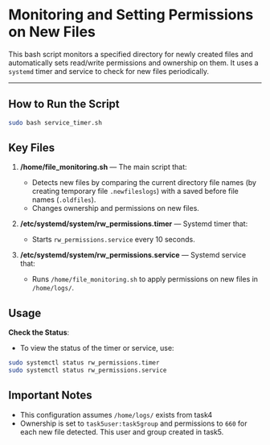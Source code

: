 # Monitoring and Setting Permissions on New Files

This bash script monitors a specified directory for newly
created files and automatically sets read/write permissions
and ownership on them. It uses a `systemd` timer and service
to check for new files periodically.

---

## How to Run the Script

```bash
sudo bash service_timer.sh
```

## Key Files

1. **/home/file_monitoring.sh** — The main script that:
    - Detects new files by comparing the current directory file names (by creating temporary file ``.newfileslogs``) with a saved before file names (`.oldfiles`).
    - Changes ownership and permissions on new files.
2. **/etc/systemd/system/rw_permissions.timer** — Systemd timer that:
    - Starts `rw_permissions.service` every 10 seconds.

3. **/etc/systemd/system/rw_permissions.service** — Systemd service that:
    - Runs `/home/file_monitoring.sh` to apply permissions on new files in `/home/logs/`.

## Usage

**Check the Status**:
- To view the status of the timer or service, use:
```bash
sudo systemctl status rw_permissions.timer
sudo systemctl status rw_permissions.service
```

## Important Notes

- This configuration assumes `/home/logs/` exists from task4
- Ownership is set to `task5user:task5group` and permissions to `660` for each new file detected. This user and group created in task5.
